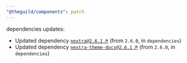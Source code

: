 ```yaml
---
"@theguild/components": patch
---
```

dependencies updates:
  - Updated dependency [`nextra@2.6.1` ↗︎](https://www.npmjs.com/package/nextra/v/2.6.1) (from `2.6.0`, in `dependencies`)
  - Updated dependency [`nextra-theme-docs@2.6.1` ↗︎](https://www.npmjs.com/package/nextra-theme-docs/v/2.6.1) (from `2.6.0`, in `dependencies`)
